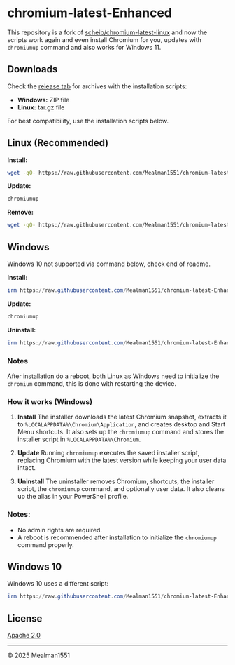 # chromium-latest-Enhanced

This repository is a fork of [scheib/chromium-latest-linux](https://github.com/scheib/chromium-latest-linux) and now the scripts work again and even install Chromium for you, updates with `chromiumup` command and also works for Windows 11.

## Downloads

Check the [release tab](https://github.com/Mealman1551/chromium-latest-Enhanced/releases) for archives with the installation scripts:

* **Windows:** ZIP file
* **Linux:** tar.gz file

For best compatibility, use the installation scripts below.

## Linux (Recommended)

**Install:**

```bash
wget -qO- https://raw.githubusercontent.com/Mealman1551/chromium-latest-Enhanced/refs/heads/master/install.sh | bash
```

**Update:**

```bash
chromiumup
```

**Remove:**

```bash
wget -qO- https://raw.githubusercontent.com/Mealman1551/chromium-latest-Enhanced/refs/heads/master/remove.sh | bash
```

## Windows

Windows 10 not supported via command below, check end of readme.

**Install:**

```powershell
irm https://raw.githubusercontent.com/Mealman1551/chromium-latest-Enhanced/refs/heads/master/install-windows.ps1 | iex
```

**Update:**

```powershell
chromiumup
```

**Uninstall:**

```powershell
irm https://raw.githubusercontent.com/Mealman1551/chromium-latest-Enhanced/refs/heads/master/uninstall-windows.ps1 | iex
```
### Notes

After installation do a reboot, both Linux as Windows need to initialize the `chromium` command, this is done with restarting the device.


### How it works (Windows)

1. **Install**
   The installer downloads the latest Chromium snapshot, extracts it to `%LOCALAPPDATA%\Chromium\Application`, and creates desktop and Start Menu shortcuts. It also sets up the `chromiumup` command and stores the installer script in `%LOCALAPPDATA%\Chromium`.

2. **Update**
   Running `chromiumup` executes the saved installer script, replacing Chromium with the latest version while keeping your user data intact.

3. **Uninstall**
   The uninstaller removes Chromium, shortcuts, the installer script, the `chromiumup` command, and optionally user data. It also cleans up the alias in your PowerShell profile.

### Notes:

- No admin rights are required.
- A reboot is recommended after installation to initialize the `chromiumup` command properly.

## Windows 10

Windows 10 uses a different script:
```powershell
irm https://raw.githubusercontent.com/Mealman1551/chromium-latest-Enhanced/refs/heads/master/install-windows10.ps1 | iex
```

## License

[Apache 2.0](/LICENSE)

---

© 2025 Mealman1551
